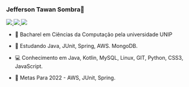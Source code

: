 ### Jefferson Tawan Sombra👋


<a href="https://www.linkedin.com/in/jefferson-sombra/" alt="linkedin" target="_blank">

<img src="https://img.shields.io/badge/LinkedIn-%230077B5.svg?&style=flat-square&logo=linkedin&logoColor=white">

</a>
<a href="mailto:soombra73@gmail.com" alt="gmail" target="_blank">

<img src="https://img.shields.io/badge/-Gmail-FF0000?style=flat-square&labelColor=FF0000&logo=gmail&logoColor=white&link=mailto:<SEUEMAIL>" />

</a>
<a href="https://github.com/JSombra" alt="github" target="_blank">

<img src="https://img.shields.io/badge/GitHub-000000?&style=flat-square&logo=GitHub&logoColor=white">

</a>

<!--img src="https://github-readme-stats.vercel.app/api?username=JSombra&show_icons=true&theme=tokyonight"/>
<img src="https://github-readme-stats-eight-theta.vercel.app/api/top-langs/?username=JSombra&layout=compact&langs_count=8&theme=tokyonight&include_all_commits=true&count_private=true"/>-->




- 📔 Bacharel em Ciências da Computação pela universidade UNIP

- 🌱 Estudando Java, JUnit, Spring, AWS. MongoDB.
 
- 💻 Conhecimento em Java, Kotlin, MySQL, Linux, GIT, Python, CSS3, JavaScript.

- 🔎 Metas Para 2022 - AWS, JUnit, Spring.
